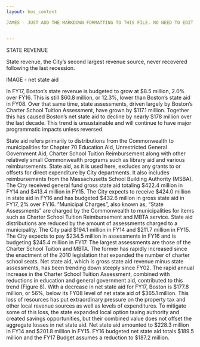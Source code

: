 ```yaml
---
layout: bos_content

JAMES - JUST ADD THE MARKDOWN FORMATTING TO THIS FILE. NO NEED TO EDIT YET. SAVED FOR LATER IN THE WEEK AFTER I CAN GET TO A MORE STRUCTURAL EDIT.


---
```

STATE REVENUE


State revenue, the City’s second largest revenue source, never recovered following the last recession.


IMAGE - net state aid

In FY17, Boston’s state revenue is budgeted to grow at $8.5 million, 2.0% over FY16. This is still $60.8 million, or 12.3%, lower than Boston’s state aid in FY08. Over that same time, state assessments, driven largely by Boston’s Charter School Tuition Assessment, have grown by $117.1 million. Together this has caused Boston’s net state aid to decline by nearly $178 million over the last decade. This trend is unsustainable and will continue to have major programmatic impacts unless reversed.


State aid refers primarily to distributions from the
Commonwealth to municipalities for Chapter 70
Education Aid, Unrestricted General Government Aid,
Charter School Tuition Reimbursement along with other
relatively small Commonwealth programs such as library
aid and various reimbursements. State aid, as it is used
here, excludes any grants to or offsets for direct
expenditure by City departments. It also includes
reimbursements from the Massachusetts School Building
Authority (MSBA).
The City received general fund gross state aid totaling
$422.4 million in FY14 and $413.4 million in FY15. The City
expects to receive $424.0 million in state aid in FY16 and
has budgeted $432.6 million in gross state aid in FY17, 2%
over FY16.
”Municipal Charges”, also known as, “State Assessments”
are charged by the Commonwealth to municipalities for
items such as Charter School Tuition Reimbursement and
MBTA service. State aid distributions are reduced by the
amount of assessments charged to a municipality. The City
paid $194.1 million in FY14 and $211.7 million in FY15.
The City expects to pay $234.5 million in assessments in FY16 and is budgeting $245.4 million in FY17. The largest
assessments are those of the Charter School Tuition and
MBTA. The former has rapidly increased since the
enactment of the 2010 legislation that expanded the
number of charter school seats.
Net state aid, which is gross state aid revenue minus state
assessments, has been trending down steeply since FY02.
The rapid annual increase in the Charter School Tuition
Assessment, combined with reductions in education and
general government aid, contributed to this trend (Figure
8). With a decrease in net state aid for FY17, Boston is
$177.8 million, or 56%, below its FY08 level of net state aid
of $365.1 million. This loss of resources has put
extraordinary pressure on the property tax and other local
revenue sources as well as levels of expenditures. To
mitigate some of this loss, the state expanded local option
taxing authority and created savings opportunities, but
their combined value does not offset the aggregate losses
in net state aid. Net state aid amounted to $228.3 million in FY14 and
$201.8 million in FY15. FY16 budgeted net state aid totals
$189.5 million and the FY17 Budget assumes a reduction
to $187.2 million. 